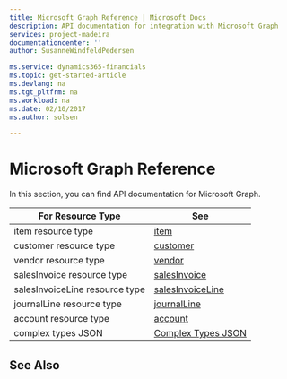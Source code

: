 ```yaml
---
title: Microsoft Graph Reference | Microsoft Docs
description: API documentation for integration with Microsoft Graph
services: project-madeira
documentationcenter: ''
author: SusanneWindfeldPedersen

ms.service: dynamics365-financials
ms.topic: get-started-article
ms.devlang: na
ms.tgt_pltfrm: na
ms.workload: na
ms.date: 02/10/2017
ms.author: solsen

---
```

# Microsoft Graph Reference
In this section, you can find API documentation for Microsoft Graph.

|For Resource Type|See|
|-----------------|---|
|item resource type|[item](item.md)|
|customer resource type|[customer](customer.md)|
|vendor resource type|[vendor](vendor.md)|
|salesInvoice resource type|[salesInvoice](salesInvoice.md)|
|salesInvoiceLine resource type|[salesInvoiceLine](salesInvoiceLine.md)|
|journalLine resource type|[journalLine](journalLine.md)|
|account resource type|[account](account.md)|
|complex types JSON|[Complex Types JSON](complex-types.md)|

## See Also

